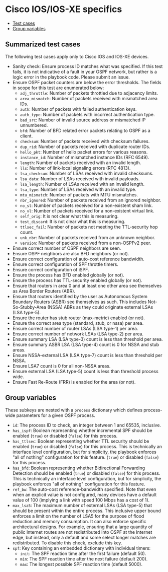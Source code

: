 # Cisco IOS/IOS-XE specifics

  * [Test cases](#summarized-test-cases)
  * [Group variables](#group-variables)

## Summarized test cases
The following test cases apply only to Cisco IOS and IOS-XE devices.

  * Sanity check: Ensure process ID matches what was specified.
    If this test fails, it is not indicative of a fault in your OSPF network,
    but rather is a logic error in the playbook code. Please submit an issue.
  * Ensure OSPF packet counters are below the error thresholds. The fields
    in scope for this test are enumerated below:
    * `adj_throttle`: Number of packets throttled due to adjacency limits.
    * `area_mismatch`: Number of packets received with mismatched area IDs.
    * `auth`: Number of packets with failed authentication keys.
    * `auth_type`: Number of packets with incorrect authentication type.
    * `bad_src`: Number of invalid source address or mismatched IP unnumbered.
    * `bfd`: Number of BFD related error packets relating to OSPF as a client.
    * `checksum`: Number of packets received with checksum failures.
    * `dup_rid`: Number of packets received with duplicate router IDs.
    * `hello_pkt`: Number of hello packet errors for various reasons.
    * `instance_id`: Number of mismatched instance IDs (RFC 6549).
    * `length`: Number of packets received with an invalid length.
    * `lls`: Number of link-local signaling errors (RFC 4813).
    * `lsa_checksum`: Number of LSAs received with invalid checksums.
    * `lsa_data`: Number of LSAs received with invalid payloads.
    * `lsa_length`: Number of LSAs received with an invalid length.
    * `lsa_type`: Number of LSAs received with an invalid type.
    * `mtu_mismatch`: Number of packets with MTU mismatches.
    * `nbr_ignored`: Number of packets received from an ignored neighbor.
    * `no_sl`: Number of packets received for a non-existent sham link.
    * `no_vl`: Number of packets received for a non-existent virtual link.
    * `self_orig`: It is not clear what this is measuring.
    * `test_discard`: It is not clear what this is measuring.
    * `ttlsec_fail`: Number of packets not meeting the TTL-security hop count.
    * `unk_nbr`: Number of packets received from an unknown neighbor.
    * `version`: Number of packets received from a non-OSPFv2 peer.
  * Ensure correct number of OSPF neighbors are seen.
  * Ensure OSPF neighbors are also BFD neighbors (or not).
  * Ensure correct configuration of auto-cost reference bandwidth.
  * Ensure correct configuration of SPF throttle timers.
  * Ensure correct configuration of iSPF.
  * Ensure the process has BFD enabled globally (or not).
  * Ensure the process has TTL-security enabled globally (or not).
  * Ensure that routers in area 0 and at least one other area see themselves
    as Area Border Routers (ABR).
  * Ensure that routers identified by the user as Autonomous System Boundary
    Routers (ASBR) see themselves as such. This includes Not-So-Stubby-Area
    (NSSA) ABRs as they could originate external LSAs (LSA type-5).
  * Ensure the router has stub router (max-metric) enabled (or not).
  * Ensure the correct area type (standard, stub, or nssa) per area.
  * Ensure correct number of router LSAs (LSA type-1) per area.
  * Ensure correct number of network LSAs (LSA type-2) per area.
  * Ensure summary LSA (LSA type-3) count is less than threshold per area.
  * Ensure summary ASBR LSA (LSA type-4) count is 0 for NSSA and stub areas.
  * Ensure NSSA-external LSA (LSA type-7) count is less than threshold per NSSA.
  * Ensure LSA7 count is 0 for all non-NSSA areas.
  * Ensure external LSA (LSA type-5) count is less than threshold process wide.
  * Ensure Fast Re-Route (FRR) is enabled for the area (or not).

## Group variables
These subkeys are nested with a `process` dictionary which defines
process-wide parameters for a given OSPF process.

  * `id`: The process ID to check, an integer between 1 and 65535, inclusive.
  * `has_ispf`: Boolean representing whether incremental SPF should be enabled
     (`true`) or disabled (`false`) for this process.
  * `has_ttlsec`: Boolean representing whether TTL security should be enabled
     (`true`) or disabled (`false`) for this process. This is technically an
     interface level configuration, but for simplicity, the playbook enforces
     "all of nothing" configuration for this feature.
     (`true`) or disabled (`false`) for this process.
  * `has_bfd`: Boolean representing whether Bidirectional Forwarding Detection
     should be enabled (`true`) or disabled (`false`) for this process.
     This is technically an interface level configuration, but for simplicity,
     the playbook enforces "all of nothing" configuration for this feature.
  * `ref_bw`: The auto-cost reference-bandwidth specified. Note that even when
     an explicit value is not configured, many devices have a default value
     of 100 (implying a link with speed 100 Mbps has a cost of 1).
  * `max_lsa5`: The maximum number of external LSAs (LSA type-5) that should be
    present within the entire process. This inclusive upper bound enforces a
    limit on the number of LSA5 for the purpose of flood reduction and memory
    consumption. It can also enforce specific architectural designs. For
    example, ensuring that a large quantity of public Internet routes are not
    redistributed into OSPF at the Internet edge, but instead, only a default
    and some select longer matches are redistributed.
    To disable this check, exclude this key.
  * `spf`: Key containing an embedded dictionary with individual timers:
    * `init`: The SPF reaction time after the first failure (default 50).
    * `min`: The SPF reaction time after the next failure (default 200).
    * `max`: The longest possible SPF reaction time (default 5000).
